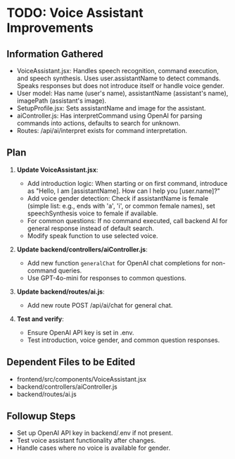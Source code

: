 # TODO: Voice Assistant Improvements

## Information Gathered
- VoiceAssistant.jsx: Handles speech recognition, command execution, and speech synthesis. Uses user.assistantName to detect commands. Speaks responses but does not introduce itself or handle voice gender.
- User model: Has name (user's name), assistantName (assistant's name), imagePath (assistant's image).
- SetupProfile.jsx: Sets assistantName and image for the assistant.
- aiController.js: Has interpretCommand using OpenAI for parsing commands into actions, defaults to search for unknown.
- Routes: /api/ai/interpret exists for command interpretation.

## Plan
1. **Update VoiceAssistant.jsx**:
   - Add introduction logic: When starting or on first command, introduce as "Hello, I am [assistantName]. How can I help you [user.name]?"
   - Add voice gender detection: Check if assistantName is female (simple list: e.g., ends with 'a', 'i', or common female names), set speechSynthesis voice to female if available.
   - For common questions: If no command executed, call backend AI for general response instead of default search.
   - Modify speak function to use selected voice.

2. **Update backend/controllers/aiController.js**:
   - Add new function `generalChat` for OpenAI chat completions for non-command queries.
   - Use GPT-4o-mini for responses to common questions.

3. **Update backend/routes/ai.js**:
   - Add new route POST /api/ai/chat for general chat.

4. **Test and verify**:
   - Ensure OpenAI API key is set in .env.
   - Test introduction, voice gender, and common question responses.

## Dependent Files to be Edited
- frontend/src/components/VoiceAssistant.jsx
- backend/controllers/aiController.js
- backend/routes/ai.js

## Followup Steps
- Set up OpenAI API key in backend/.env if not present.
- Test voice assistant functionality after changes.
- Handle cases where no voice is available for gender.
